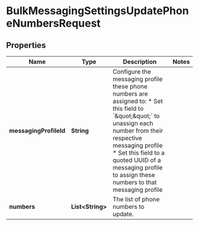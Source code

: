 

# BulkMessagingSettingsUpdatePhoneNumbersRequest


## Properties

| Name | Type | Description | Notes |
|------------ | ------------- | ------------- | -------------|
|**messagingProfileId** | **String** | Configure the messaging profile these phone numbers are assigned to:  * Set this field to &#x60;\&quot;\&quot;&#x60; to unassign each number from their respective messaging profile * Set this field to a quoted UUID of a messaging profile to assign these numbers to that messaging profile |  |
|**numbers** | **List&lt;String&gt;** | The list of phone numbers to update. |  |



